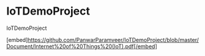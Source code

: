 # IoTDemoProject
IoTDemoProject

[embed]https://github.com/PanwarParamveer/IoTDemoProject/blob/master/Document/Internet%20of%20Things%20(IoT).pdf[/embed]
